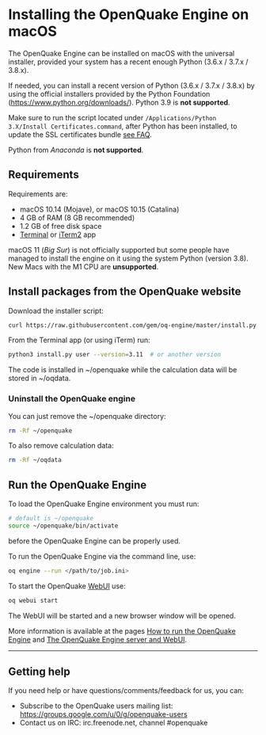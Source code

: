 # Installing the OpenQuake Engine on macOS

The OpenQuake Engine can be installed on macOS with the universal installer,
provided your system has a recent enough Python (3.6.x / 3.7.x / 3.8.x).

If needed, you can install a recent version of Python (3.6.x / 3.7.x / 3.8.x)
by using the official installers provided by the Python Foundation (https://www.python.org/downloads/).
Python 3.9 is **not supported**.

Make sure to run the script located under `/Applications/Python 3.X/Install Certificates.command`, after Python has been installed, to update the SSL certificates bundle [see FAQ](../faq.md#certificate-verification-on-macOS).

Python from _Anaconda_ is **not supported**.

## Requirements

Requirements are:

- macOS 10.14 (Mojave), or macOS 10.15 (Catalina)
- 4 GB of RAM (8 GB recommended)
- 1.2 GB of free disk space
- [Terminal](https://support.apple.com/guide/terminal/welcome) or [iTerm2](https://www.iterm2.com/) app

macOS 11 (*Big Sur*) is not officially supported but some people have managed to install the engine on it using the system Python (version 3.8). New Macs with the M1 CPU are **unsupported**.

## Install packages from the OpenQuake website

Download the installer script:

```zsh
curl https://raw.githubusercontent.com/gem/oq-engine/master/install.py -O
```

From the Terminal app (or using iTerm) run:

```zsh
python3 install.py user --version=3.11  # or another version
```

The code is installed in ~/openquake while the calculation data will be stored in ~/oqdata.

### Uninstall the OpenQuake engine

You can just remove the ~/openquake directory:

```zsh
rm -Rf ~/openquake
```

To also remove calculation data:

```zsh
rm -Rf ~/oqdata
```

## Run the OpenQuake Engine

To load the OpenQuake Engine environment you must run:

```zsh
# default is ~/openquake
source ~/openquake/bin/activate
```

before the OpenQuake Engine can be properly used.

To run the OpenQuake Engine via the command line, use:

```zsh
oq engine --run </path/to/job.ini>
```

To start the OpenQuake [WebUI](../running/server.md) use:

```zsh
oq webui start
```
The WebUI will be started and a new browser window will be opened.

More information is available at the pages [How to run the OpenQuake Engine](../running/unix.md) and [The OpenQuake Engine server and WebUI](../running/server.md).

***

## Getting help
If you need help or have questions/comments/feedback for us, you can:
  * Subscribe to the OpenQuake users mailing list: https://groups.google.com/u/0/g/openquake-users
  * Contact us on IRC: irc.freenode.net, channel #openquake
